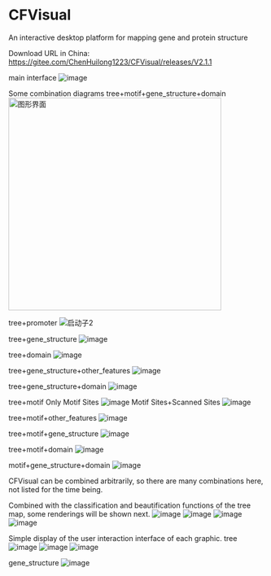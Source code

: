 # CFVisual
An interactive desktop platform for mapping gene and protein structure

Download URL in China: https://gitee.com/ChenHuilong1223/CFVisual/releases/V2.1.1

main interface
![image](https://user-images.githubusercontent.com/77657266/130469533-046c7759-bc5e-46e8-ab41-16ccba73ba80.png)

Some combination diagrams
tree+motif+gene_structure+domain
<img width="418" alt="图形界面" src="https://user-images.githubusercontent.com/77657266/130468500-74992cf8-3eb8-4c16-8409-58d8852e0ee1.PNG">

tree+promoter
![启动子2](https://user-images.githubusercontent.com/77657266/130468808-e3ff78ff-c114-4bec-9429-89735f44b3ff.png)

tree+gene_structure
![image](https://user-images.githubusercontent.com/77657266/130469355-cd067ab4-9a0d-47a6-808a-48f3cd252694.png)

tree+domain
![image](https://user-images.githubusercontent.com/77657266/130469088-ba41a7d3-8a7f-4641-b883-ef5064cb679d.png)

tree+gene_structure+other_features
![image](https://user-images.githubusercontent.com/77657266/130469877-153fd5dc-be02-4b1d-8081-8a499770559d.png)

tree+gene_structure+domain
![image](https://user-images.githubusercontent.com/77657266/130470498-ff66c12f-916d-4f79-a612-62bf60b17fa4.png)


tree+motif
Only Motif Sites
![image](https://user-images.githubusercontent.com/77657266/130469927-2a01f0c9-4aec-4d45-af7f-081afb40bb22.png)
Motif Sites+Scanned Sites
![image](https://user-images.githubusercontent.com/77657266/130470038-0f41a543-7d9c-4e82-bfbc-c9808f398670.png)

tree+motif+other_features
![image](https://user-images.githubusercontent.com/77657266/130470306-d15406d8-6917-4135-ad5b-bcc1229ea6ba.png)

tree+motif+gene_structure
![image](https://user-images.githubusercontent.com/77657266/130470439-11ff5c52-7dcf-4b13-826c-0d608177844b.png)

tree+motif+domain
![image](https://user-images.githubusercontent.com/77657266/130470657-d40d9a92-859d-4d08-b9ce-e42a3d0b6c4a.png)

motif+gene_structure+domain
![image](https://user-images.githubusercontent.com/77657266/130470933-c3546df5-8734-4d99-8899-dc78f49bde39.png)

CFVisual can be combined arbitrarily, so there are many combinations here, not listed for the time being.

Combined with the classification and beautification functions of the tree map, some renderings will be shown next.
![image](https://user-images.githubusercontent.com/77657266/130471978-d1f6d860-80c4-4d06-9b2a-0a57f7a44e8c.png)
![image](https://user-images.githubusercontent.com/77657266/130471991-18832bff-a5c3-4202-bf13-7ee8e8bead7f.png)
![image](https://user-images.githubusercontent.com/77657266/130472007-a786930a-5a78-4b9e-8fb3-6c70276ef7aa.png)
![image](https://user-images.githubusercontent.com/77657266/130472019-c04be2b6-d42e-4cf5-91b9-052a47bdfe30.png)

Simple display of the user interaction interface of each graphic.
tree
![image](https://user-images.githubusercontent.com/77657266/130472313-53359a65-139c-4152-ae45-7fb45af89b9b.png)
![image](https://user-images.githubusercontent.com/77657266/130472352-0689ca19-8b74-4d66-938a-35c81c18f754.png)
![image](https://user-images.githubusercontent.com/77657266/130472524-574410ff-989c-48fe-9ebf-607d6431ab31.png)

gene_structure
![image](https://user-images.githubusercontent.com/77657266/130472679-da0c95b1-4881-4c54-aedf-d4563ebf5ce1.png)


